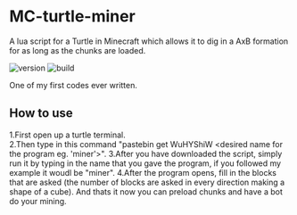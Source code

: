 # MC-turtle-miner

A lua script for a Turtle in Minecraft which allows it to dig in a AxB formation for as long as the chunks are loaded.

![version](https://img.shields.io/badge/version-v1.0-red) ![build](https://img.shields.io/badge/built%20with-lua-red?logo=lua)

One of my first codes ever written.


## How to use
1.First open up a turtle terminal. \
2.Then type in this command "pastebin get WuHYShiW <desired name for the program eg. 'miner'>". 
3.After you have downloaded the script, simply run it by typing in the name that you gave the program, if you followed my example it woudl be "miner". 
4.After the program opens, fill in the blocks that are asked (the number of blocks are asked in every direction making a shape of a cube). And thats it now you can preload chunks and have a bot do your mining.
